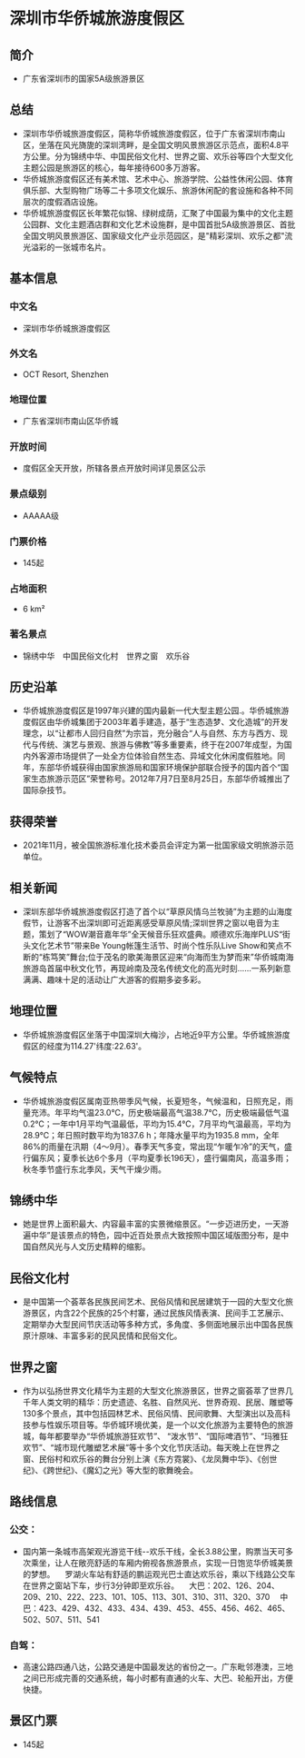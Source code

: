 # 深圳市华侨城旅游度假区
## 简介
- 广东省深圳市的国家5A级旅游景区
## 总结
- 深圳市华侨城旅游度假区，简称华侨城旅游度假区，位于广东省深圳市南山区，坐落在风光旖旎的深圳湾畔，是全国文明风景旅游区示范点，面积4.8平方公里。分为锦绣中华、中国民俗文化村、世界之窗、欢乐谷等四个大型文化主题公园是旅游区的核心，每年接待600多万游客。
- 华侨城旅游度假区还有美术馆、艺术中心、旅游学院、公益性休闲公园、体育俱乐部、大型购物广场等二十多项文化娱乐、旅游休闲配的套设施和各种不同层次的度假酒店设施。
- 华侨城旅游度假区长年繁花似锦、绿树成荫，汇聚了中国最为集中的文化主题公园群、文化主题酒店群和文化艺术设施群，是中国首批5A级旅游景区、首批全国文明风景旅游区、国家级文化产业示范园区，是"精彩深圳、欢乐之都"流光溢彩的一张城市名片。
## 基本信息
### 中文名
- 深圳市华侨城旅游度假区
### 外文名
- OCT Resort, Shenzhen
### 地理位置
- 广东省深圳市南山区华侨城
### 开放时间
- 度假区全天开放，所辖各景点开放时间详见景区公示
### 景点级别
- AAAAA级
### 门票价格
- 145起
### 占地面积
- 6 km²
### 著名景点
- 锦绣中华　中国民俗文化村　世界之窗　欢乐谷
## 历史沿革
- 华侨城旅游度假区是1997年兴建的国内最新一代大型主题公园.。华侨城旅游度假区由华侨城集团于2003年着手建造，基于“生态造梦、文化造城”的开发理念，以“让都市人回归自然”为宗旨，充分融合“人与自然、东方与西方、现代与传统、演艺与景观、旅游与佛教”等多重要素，终于在2007年成型，为国内外客源市场提供了一处全方位体验自然生态、异域文化休闲度假胜地。同年，东部华侨城获得由国家旅游局和国家环境保护部联合授予的国内首个“国家生态旅游示范区”荣誉称号。2012年7月7日至8月25日，东部华侨城推出了国际杂技节。
## 获得荣誉
- 2021年11月，被全国旅游标准化技术委员会评定为第一批国家级文明旅游示范单位。
## 相关新闻
- 深圳东部华侨城旅游度假区打造了首个以“草原风情乌兰牧骑”为主题的山海度假节，让游客不出深圳即可近距离感受草原风情;深圳世界之窗以电音为主题，策划了“WOW潮音嘉年华”全天候音乐狂欢盛典。顺德欢乐海岸PLUS“街头文化艺术节”带来Be Young帐篷生活节、时尚个性乐队Live Show和笑点不断的“栋笃笑”舞台;位于茂名的歌美海景区迎来“向海而生为梦而来”华侨城南海旅游岛首届中秋文化节，再现岭南及茂名传统文化的高光时刻……一系列新意满满、趣味十足的活动让广大游客的假期多姿多彩。
## 地理位置
- 华侨城旅游度假区坐落于中国深圳大梅沙，占地近9平方公里。华侨城旅游度假区的经度为114.27'纬度:22.63'。
## 气候特点
- 华侨城旅游度假区属南亚热带季风气候，长夏短冬，气候温和，日照充足，雨量充沛。年平均气温23.0℃，历史极端最高气温38.7℃，历史极端最低气温0.2℃；一年中1月平均气温最低，平均为15.4℃，7月平均气温最高，平均为28.9℃；年日照时数平均为1837.6 h；年降水量平均为1935.8 mm，全年86%的雨量在汛期（4～9月）。春季天气多变，常出现“乍暖乍冷”的天气，盛行偏东风；夏季长达6个多月（平均夏季长196天），盛行偏南风，高温多雨；秋冬季节盛行东北季风，天气干燥少雨。
## 锦绣中华
- 她是世界上面积最大、内容最丰富的实景微缩景区。“一步迈进历史，一天游遍中华”是该景点的特色，园中近百处景点大致按照中国区域版图分布，是中国自然风光与人文历史精粹的缩影。
## 民俗文化村
- 是中国第一个荟萃各民族民间艺术、民俗风情和民居建筑于一园的大型文化旅游景区，内含22个民族的25个村寨，通过民族风情表演、民间手工艺展示、定期举办大型民间节庆活动等多种方式，多角度、多侧面地展示出中国各民族原汁原味、丰富多彩的民风民情和民俗文化。
## 世界之窗
- 作为以弘扬世界文化精华为主题的大型文化旅游景区，世界之窗荟萃了世界几千年人类文明的精华：历史遗迹、名胜、自然风光、世界奇观、民居、雕塑等130多个景点，其中包括园林艺术、民俗风情、民间歌舞、大型演出以及高科技参与性娱乐项目等。华侨城环境优美，是一个以文化旅游为主要特色的旅游城，每年都要举办“华侨城旅游狂欢节”、 “泼水节”、“国际啤酒节”、“玛雅狂欢节”、“城市现代雕塑艺术展”等十多个文化节庆活动。每天晚上在世界之窗、民俗村和欢乐谷的舞台分别上演《东方霓裳》、《龙凤舞中华》、《创世纪》、《跨世纪》、《魔幻之光》等大型的歌舞晚会。
## 路线信息
### 公交：
- 国内第一条城市高架观光游览干线--欢乐干线，全长3.88公里，购票当天可多次乘坐，让人在敞亮舒适的车厢内俯视各旅游景点，实现一日饱览华侨城美景的梦想。 　罗湖火车站有舒适的鹏运观光巴士直达欢乐谷，乘以下线路公交车在世界之窗站下车，步行3分钟即至欢乐谷。 　大巴：202、126、204、209、210、222、223、101、105、113、301、310、311、320、370 　中巴：423、429、432、433、434、439、453、455、456、462、465、502、507、511、541
### 自驾：
- 高速公路四通八达，公路交通是中国最发达的省份之一。广东毗邻港澳，三地之间已形成完善的交通系统，每小时都有直通的火车、大巴、轮船开出，方便快捷。
## 景区门票
- 145起